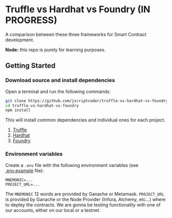 # Truffle vs Hardhat vs Foundry (IN PROGRESS)

A comparison between these three frameworks for Smart Contract development.

**Node:** this repo is purely for learning purposes.

## Getting Started

### Download source and install dependencies

Open a terminal and run the following commands:

```bash
git clone https://github.com/jscriptcoder/truffle-vs-hardhat-vs-foundry.git
cd truffle-vs-hardhat-vs-foundry
npm install
```

This will install common dependencies and individual ones for each project.

1. [Truffle](truffle)
2. [Hardhat](hardhat)
3. [Foundry](foundry)

### Environment variables

Create a `.env` file with the following environment variables (see [.env.example](.env.example) file):

```
MNEMONIC=...
PROJECT_URL=...
```

The `MNEMONIC` 12 words are provided by Ganache or Metamask. `PROJECT_URL` is provided by Ganache or the Node Provider (Infura, Alchemy, etc...) where to depley the contracts. We are gonna be testing functionality with one of our accounts, either on our local or a testnet.
